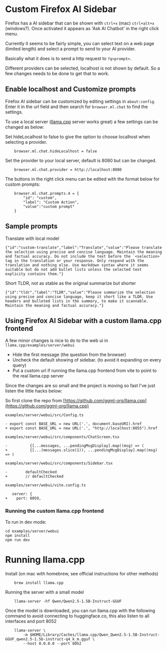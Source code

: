 # Custom Firefox AI Sidebar

Firefox has a AI sidebar that can be shown with `ctrl+x` (mac) `ctrl+alt+x` (windows?).
Once activated it appears as 'Ask AI Chatbot' in the right click menu.

Currently it seems to be fairly simple, you can select text on a web page (limited length) and select a prompt to send to your AI provider.

Basically what it does is to send a http request to `?q<prompt>`.

Different providers can be selected, localhost is not shown by default.
So a few changes needs to be done to get that to work.


## Enable localhost and Customize prompts

Firefox AI sidebar can be customized by editing settings in `about:config`.
Enter it in the url field and then search for `browser.ml.chat` to find the settings.

To use a local server ([llama.cpp](https://github.com/ggml-org/llama.cpp) server works great)
a few settings can be changed as below:

Set hideLocalhost to false to give the option to choose localhost when selecting a provider.
```
    browser.ml.chat.hideLocalhost = false
```
Set the provider to your local server, default is 8080 but can be changed.
```
    browser.ml.chat.provider = http://localhost:8080
```
The buttons in the right click menu can be edited with the format below for custom prompts:
```
    browser.ml.chat.prompts.4 = {
        "id": "custom",
        "label": "Custom Action",
        "value":"custom prompt"
    }
```

## Sample prompts

Translate with local model
```
{"id":"custom-translate","label":"Translate","value":"Please translate the selection using precise and concise language. Maintain the meaning and factual accuracy. Do not include the text before the `<selection>` tag in the translation or your response. Only respond with the translation and nothing else. Use markdown syntax where it seems suitable but do not add bullet lists unless the selected text explicity contains them."}
```

Short TLDR, not as stable as the original summarize but shorter
```
{"id":"tldr","label":"TLDR","value":"Please summarize the selection using precise and concise language, keep it short like a TLDR. Use headers and bulleted lists in the summary, to make it scannable. Maintain the meaning and factual accuracy."}
```





## Using Firefox AI Sidebar with a custom llama.cpp frontend

A few minor changes is nice to do to the web ui in `llama.cpp/examples/server/webui`
 - Hide the first message (the question from the browser)
 - Uncheck the default showing of sidebar. (to avoid it expanding on every query)
 - Put a custom url if running the llama.cpp frontend from vite to point to the real llama.cpp server

Since the changes are so small and the project is moving so fast I've just listen the little hacks below:

So first clone the repo from [https://github.com/ggml-org/llama.cpp](https://github.com/ggml-org/llama.cpp)

`examples/server/webui/src/Config.ts`
```
- export const BASE_URL = new URL('.', document.baseURI).href
+ export const BASE_URL = new URL('.', "http://localhost:8055").href
```

`examples/server/webui/src/components/ChatScreen.tsx`
```
-          {[...messages, ...pendingMsgDisplay].map((msg) => (
+          {[...(messages.slice(1)), ...pendingMsgDisplay].map((msg) => (
```

`examples/server/webui/src/components/Sidebar.tsx`
```
-        defaultChecked
+        // defaultChecked
```
 
`examples/server/webui/vite.config.ts`
```
   server: {
+    port: 8059,
```

### Running the custom llama.cpp frontend
To run in dev mode:
```
cd examples/server/webui
npm install
npm run dev
```

# Running llama.cpp

Install (on mac with homebrew, see official instructions for other methods)
```
    brew install llama.cpp
```
Running the server with a small model
```
    llama-server -hf Qwen/Qwen2.5-1.5B-Instruct-GGUF
```

Once the model is downloaded, you can run llama.cpp with the following command to avoid
connecting to huggingface.co, this also listen to all interfaces and port 8052
```
    llama-server \
        -m $HOME/Library/Caches/llama.cpp/Qwen_Qwen2.5-1.5B-Instruct-GGUF_qwen2.5-1.5b-instruct-q4_k_m.gguf \
        --host 0.0.0.0 --port 8052
```